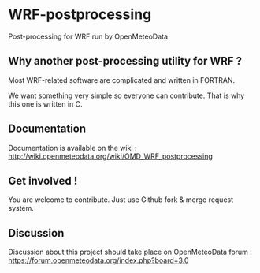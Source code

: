 WRF-postprocessing
==================

Post-processing for WRF run by OpenMeteoData




Why another post-processing utility for WRF ?
---------------------------------------------
Most WRF-related software are complicated and written in FORTRAN.

We want something very simple so everyone can contribute. That is why this one is written in C.


Documentation
-------------
Documentation is available on the wiki :
http://wiki.openmeteodata.org/wiki/OMD_WRF_postprocessing


Get involved !
--------------
You are welcome to contribute. Just use Github fork & merge request system.

Discussion
----------
Discussion about this project should take place on OpenMeteoData forum :
https://forum.openmeteodata.org/index.php?board=3.0